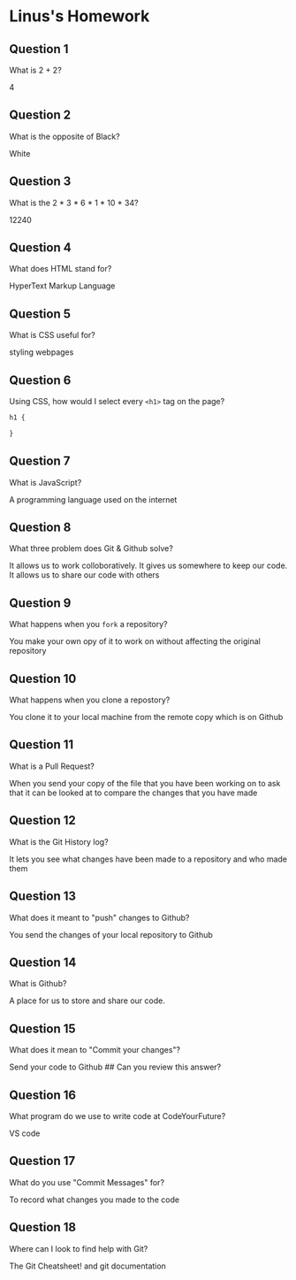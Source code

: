 # Linus's Homework

## Question 1

What is 2 + 2?

4

## Question 2

What is the opposite of Black?

White

## Question 3

What is the  2 * 3 * 6 * 1 * 10 * 34?

12240

## Question 4 

What does HTML stand for?

HyperText Markup Language

## Question 5

What is CSS useful for?

styling webpages

## Question 6

Using CSS, how would I select every `<h1>` tag on the page?

```css
h1 {

}
```

## Question 7

What is JavaScript?

A programming language used on the internet

## Question 8

What three problem does Git & Github solve?

It allows us to work colloboratively. It gives us somewhere to keep our code. It allows us to share our code with others

## Question 9

What happens when you `fork` a repository?

You make your own opy of it to work on without affecting the original repository

## Question 10 

What happens when you clone a repostory?

You clone it to your local machine from the remote copy which is on Github

## Question 11

What is a Pull Request?

When you send your copy of the file that you have been working on to ask that it can be looked at to compare the changes that you have made

## Question 12

What is the Git History log?

It lets you see what changes have been made to a repository and who made them

## Question 13

What does it meant to "push" changes to Github?

You send the changes of your local repository to Github

## Question 14

What is Github?

A place for us to store and share our code.

## Question 15

What does it mean to "Commit your changes"?

Send your code to Github ## Can you review this answer?

## Question 16

What program do we use to write code at CodeYourFuture?

VS code

## Question 17

What do you use "Commit Messages" for?

To record what changes you made to the code

## Question 18

Where can I look to find help with Git?

The Git Cheatsheet! and git documentation
